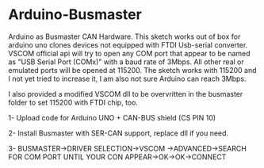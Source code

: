 # Arduino-Busmaster
Arduino as Busmaster CAN Hardware. This sketch works out of box for arduino uno clones devices not equipped with FTDI Usb-serial converter.
VSCOM official api will try to open any COM port that appear to be named as "USB Serial Port (COMx)" with a baud rate of 3Mbps.
All other real or emulated ports will be opened at 115200.
The sketch works with 115200 and I not yet tried to increase it, I am also not sure Arduino can reach 3Mbps.

I also provided a modified VSCOM dll to be overvritten in the busmaster folder to set 115200 with FTDI chip, too.


1- Upload code for Arduino UNO + CAN-BUS shield (CS PIN 10)

2- Install Busmaster with SER-CAN support, replace dll if you need.

3- BUSMASTER->DRIVER SELECTION->VSCOM ->ADVANCED->SEARCH FOR COM PORT UNTIL YOUR CON APPEAR->OK->OK->CONNECT

